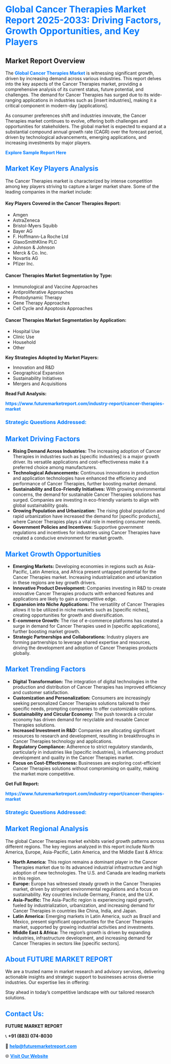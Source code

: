 <h1 style="color: #007BFF;">Global Cancer Therapies Market Report 2025-2033: Driving Factors, Growth Opportunities, and Key Players</h1>

<section id="overview">
<h2>Market Report Overview</h2>
<p>The <a href="https://www.futuremarketreport.com/industry-report/cancer-therapies-market" style="color: #007BFF; text-decoration: none;"><strong>Global Cancer Therapies Market</strong></a> is witnessing significant growth, driven by increasing demand across various industries. This report delves into the key aspects of the Cancer Therapies market, providing a comprehensive analysis of its current status, future potential, and challenges. The demand for Cancer Therapies has surged due to its wide-ranging applications in industries such as [insert industries], making it a critical component in modern-day [applications].</p>
<p>As consumer preferences shift and industries innovate, the Cancer Therapies market continues to evolve, offering both challenges and opportunities for stakeholders. The global market is expected to expand at a substantial compound annual growth rate (CAGR) over the forecast period, driven by technological advancements, emerging applications, and increasing investments by major players.</p>
</section>

<section id="overview">
<p><a href="https://www.futuremarketreport.com/request-sample/reportId=62580" style="color: #007BFF; text-decoration: none;"><strong>Explore Sample Report Here</strong></a></p>
</section>

<section id="key-players">
<h2 style="color: #007BFF;">Market Key Players Analysis</h2>
<p>The Cancer Therapies market is characterized by intense competition among key players striving to capture a larger market share. Some of the leading companies in the market include:</p>
<h4>Key Players Covered in the Cancer Therapies Report:</h4>
<ul><li>Amgen</li><li>AstraZeneca</li><li>Bristol-Myers Squibb</li><li>Bayer AG</li><li>F. Hoffmann-La Roche Ltd</li><li>GlaxoSmithKline PLC</li><li>Johnson &amp; Johnson</li><li>Merck &amp; Co. Inc.</li><li>Novartis AG</li><li>Pfizer Inc.</li></ul>
<h4>Cancer Therapies Market Segmentation by Type:</h4>
<ul><li>Immunological and Vaccine Approaches</li><li>Antiproliferative Approaches</li><li>Photodynamic Therapy</li><li>Gene Therapy Approaches</li><li>Cell Cycle and Apoptosis Approaches</li></ul>

<h4>Cancer Therapies Market Segmentation by Application:</h4>
<ul><li>Hospital Use</li><li>Clinic Use</li><li>Household</li><li>Other</li></ul>
<p><strong>Key Strategies Adopted by Market Players:</strong></p>
<ul>
<li>Innovation and R&D</li>
<li>Geographical Expansion</li>
<li>Sustainability Initiatives</li>
<li>Mergers and Acquisitions</li>
</ul>
</section>

<section>
<p><strong>Read Full Analysis: </strong></p><a href="https://www.futuremarketreport.com/industry-report/cancer-therapies-market" style="color: #007BFF; text-decoration: none;"><strong>https://www.futuremarketreport.com/industry-report/cancer-therapies-market</strong></a>
<h3 style="color: #007BFF;">Strategic Questions Addressed:</h3>
</section>

<section id="driving-factors">
<h2 style="color: #007BFF;">Market Driving Factors</h2>
<ul>
<li><strong>Rising Demand Across Industries:</strong> The increasing adoption of Cancer Therapies in industries such as [specific industries] is a major growth driver. Its versatile applications and cost-effectiveness make it a preferred choice among manufacturers.</li>
<li><strong>Technological Advancements:</strong> Continuous innovations in production and application technologies have enhanced the efficiency and performance of Cancer Therapies, further boosting market demand.</li>
<li><strong>Sustainability and Eco-Friendly Initiatives:</strong> With growing environmental concerns, the demand for sustainable Cancer Therapies solutions has surged. Companies are investing in eco-friendly variants to align with global sustainability goals.</li>
<li><strong>Growing Population and Urbanization:</strong> The rising global population and rapid urbanization have increased the demand for [specific products], where Cancer Therapies plays a vital role in meeting consumer needs.</li>
<li><strong>Government Policies and Incentives:</strong> Supportive government regulations and incentives for industries using Cancer Therapies have created a conducive environment for market growth.</li>
</ul>
</section>

<section id="growth-opportunities">
<h2 style="color: #007BFF;">Market Growth Opportunities</h2>
<ul>
<li><strong>Emerging Markets:</strong> Developing economies in regions such as Asia-Pacific, Latin America, and Africa present untapped potential for the Cancer Therapies market. Increasing industrialization and urbanization in these regions are key growth drivers.</li>
<li><strong>Innovative Product Development:</strong> Companies investing in R&D to create innovative Cancer Therapies products with enhanced features and applications are likely to gain a competitive edge.</li>
<li><strong>Expansion into Niche Applications:</strong> The versatility of Cancer Therapies allows it to be utilized in niche markets such as [specific niches], creating opportunities for growth and diversification.</li>
<li><strong>E-commerce Growth:</strong> The rise of e-commerce platforms has created a surge in demand for Cancer Therapies used in [specific applications], further boosting market growth.</li>
<li><strong>Strategic Partnerships and Collaborations:</strong> Industry players are forming partnerships to leverage shared expertise and resources, driving the development and adoption of Cancer Therapies products globally.</li>
</ul>
</section>

<section id="trending-factors">
<h2 style="color: #007BFF;">Market Trending Factors</h2>
<ul>
<li><strong>Digital Transformation:</strong> The integration of digital technologies in the production and distribution of Cancer Therapies has improved efficiency and customer satisfaction.</li>
<li><strong>Customization and Personalization:</strong> Consumers are increasingly seeking personalized Cancer Therapies solutions tailored to their specific needs, prompting companies to offer customizable options.</li>
<li><strong>Sustainability and Circular Economy:</strong> The push towards a circular economy has driven demand for recyclable and reusable Cancer Therapies solutions.</li>
<li><strong>Increased Investment in R&D:</strong> Companies are allocating significant resources to research and development, resulting in breakthroughs in Cancer Therapies technology and applications.</li>
<li><strong>Regulatory Compliance:</strong> Adherence to strict regulatory standards, particularly in industries like [specific industries], is influencing product development and quality in the Cancer Therapies market.</li>
<li><strong>Focus on Cost-Effectiveness:</strong> Businesses are exploring cost-efficient Cancer Therapies solutions without compromising on quality, making the market more competitive.</li>
</ul>
</section>

<section>
<p><strong>Get Full Report: </strong></p><a href="https://www.futuremarketreport.com/industry-report/cancer-therapies-market" style="color: #007BFF; text-decoration: none;"><strong>https://www.futuremarketreport.com/industry-report/cancer-therapies-market</strong></a>
<h3 style="color: #007BFF;">Strategic Questions Addressed:</h3>
</section>


<section id="regional-analysis">
<h2 style="color: #007BFF;">Market Regional Analysis</h2>
<p>The global Cancer Therapies market exhibits varied growth patterns across different regions. The key regions analyzed in this report include North America, Europe, Asia-Pacific, Latin America, and the Middle East & Africa:</p>
<ul>
<li><strong>North America:</strong> This region remains a dominant player in the Cancer Therapies market due to its advanced industrial infrastructure and high adoption of new technologies. The U.S. and Canada are leading markets in this region.</li>
<li><strong>Europe:</strong> Europe has witnessed steady growth in the Cancer Therapies market, driven by stringent environmental regulations and a focus on sustainability. Key countries include Germany, France, and the U.K.</li>
<li><strong>Asia-Pacific:</strong> The Asia-Pacific region is experiencing rapid growth, fueled by industrialization, urbanization, and increasing demand for Cancer Therapies in countries like China, India, and Japan.</li>
<li><strong>Latin America:</strong> Emerging markets in Latin America, such as Brazil and Mexico, present significant opportunities for the Cancer Therapies market, supported by growing industrial activities and investments.</li>
<li><strong>Middle East & Africa:</strong> The region’s growth is driven by expanding industries, infrastructure development, and increasing demand for Cancer Therapies in sectors like [specific sectors].</li>
</ul>
</section>

<footer>
<h2 style="color: #007BFF;">About FUTURE MARKET REPORT</h2>
<p>We are a trusted name in market research and advisory services, delivering actionable insights and strategic support to businesses across diverse industries. Our expertise lies in offering:</p>

<p>Stay ahead in today’s competitive landscape with our tailored research solutions.</p>

<h2 style="color: #007BFF;">Contact Us:</h2>
<p><strong>FUTURE MARKET REPORT</strong></p>
<p>📞 <strong>+91 (883) 074-8030</strong></p>
<p>📧 <strong><a href="mailto:help@futuremarketreport.com" style="color: #007BFF;">help@futuremarketreport.com</a></strong></p>
<p>🌐 <strong><a href="https://www.futuremarketreport.com/" style="color: #007BFF;">Visit Our Website</a></strong></p>
</footer>